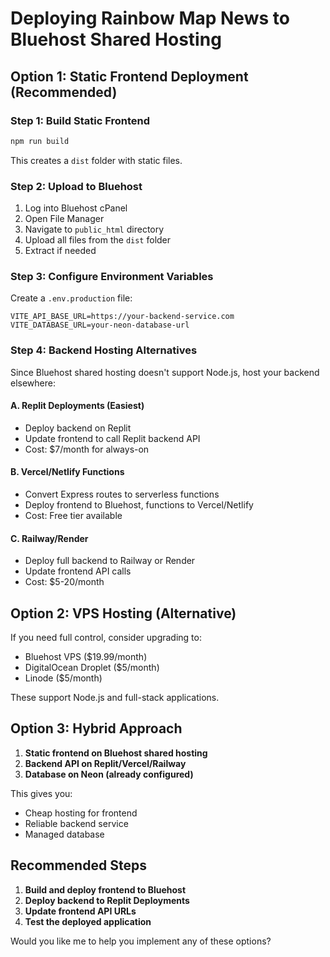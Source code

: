 # Deploying Rainbow Map News to Bluehost Shared Hosting

## Option 1: Static Frontend Deployment (Recommended)

### Step 1: Build Static Frontend
```bash
npm run build
```
This creates a `dist` folder with static files.

### Step 2: Upload to Bluehost
1. Log into Bluehost cPanel
2. Open File Manager
3. Navigate to `public_html` directory
4. Upload all files from the `dist` folder
5. Extract if needed

### Step 3: Configure Environment Variables
Create a `.env.production` file:
```
VITE_API_BASE_URL=https://your-backend-service.com
VITE_DATABASE_URL=your-neon-database-url
```

### Step 4: Backend Hosting Alternatives
Since Bluehost shared hosting doesn't support Node.js, host your backend elsewhere:

#### A. Replit Deployments (Easiest)
- Deploy backend on Replit
- Update frontend to call Replit backend API
- Cost: $7/month for always-on

#### B. Vercel/Netlify Functions
- Convert Express routes to serverless functions
- Deploy frontend to Bluehost, functions to Vercel/Netlify
- Cost: Free tier available

#### C. Railway/Render
- Deploy full backend to Railway or Render
- Update frontend API calls
- Cost: $5-20/month

## Option 2: VPS Hosting (Alternative)

If you need full control, consider upgrading to:
- Bluehost VPS ($19.99/month)
- DigitalOcean Droplet ($5/month)
- Linode ($5/month)

These support Node.js and full-stack applications.

## Option 3: Hybrid Approach

1. **Static frontend on Bluehost shared hosting**
2. **Backend API on Replit/Vercel/Railway**
3. **Database on Neon (already configured)**

This gives you:
- Cheap hosting for frontend
- Reliable backend service
- Managed database

## Recommended Steps

1. **Build and deploy frontend to Bluehost**
2. **Deploy backend to Replit Deployments**
3. **Update frontend API URLs**
4. **Test the deployed application**

Would you like me to help you implement any of these options?